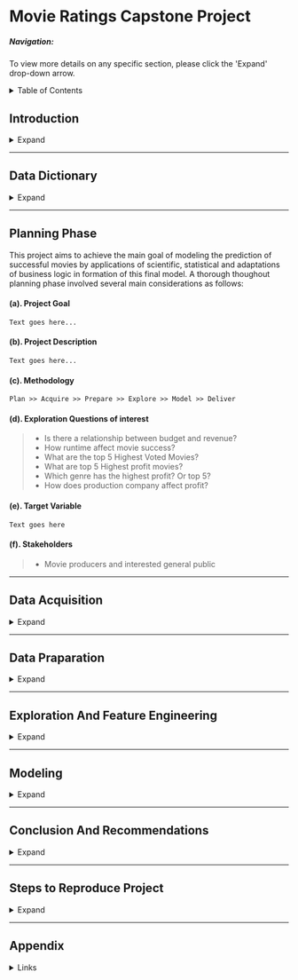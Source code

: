# Movie Ratings Capstone Project

##### Navigation: 
    
To view more details on any specific section, please click the 'Expand' drop-down arrow.
    
<details>
 
<summary>Table of Contents</summary>
<ul>
  <li><a href = '#intro'>Introduction</a></li>
  <li><a href = '#dict'>Data Dictionary </a></li>
  <li><a href = '#plan'>Planning </a></li>
  <li><a href = '#acquire'>Acquisition </a></li>
  <li><a href = '#prep'>Preparation </a></li>
  <li><a href = '#explore'>Exploration </a></li>
  <li><a href = '#model'>Modeling </a></li>
  <li><a href = '#conclusion'>Conclusion and Summary </a></li>
  <li><a href = '#steps'>Steps to Reproduce </a></li>
  <li><a href = '#appnx'>Appendix </a></li>
</ul>
</details>


<!-- <div id = 'intro'> -->
## Introduction 

<details>
<summary>Expand</summary>  
    
### Cinematic Success: A Matter of Classification
    
Cinema is a captivating art form. The traditions, techniques, and practices which envelop this visual medium vary across countless cultures. Some films garner international acclaim; while others are widely discredited as failures. So this begs the question: are there seemingly __universal__ features which help to determine any given film's potential for financial or critical success--whether in terms of income amount generated via film sales (i.e., revenue), consumer feedback, or some other aspect?
    Surely, springs of ideas would come to mind for anyone pondering this subject, assuming they keep their eyes peeled: that's attentive viewership in a nutshell. So stick around, audience, until we roll credits. As the exit music plays, we will give you some insights toward predicting how a movie might move money into its makers' pockets and joy into its viewers' hearts.  
    [END SCENE]
                              CUT TO: 
</details>
<!-- </div> -->
<!-- End Introduction here  -->
<hr>

<!-- <div id = 'dict'> -->
## Data Dictionary

<details>
<summary>Expand</summary>
      
#### Original Dataset
    
| Feature  | Description | Data Type | 
| :------------- | :------------- | :------------- |
| Title  | Movie title  | Object  |
| Success_rating  | Scaled parameter iMDb uses to evaluate movie success  | Float64  |
| Genres  | Movie classification type  | Object  |
| Budget  | Amount in U.S. dollar spend in the production of the movie  | Float64  |
| Revenue  | The total U.S. dollar amount collected after a movie release  | Float64  |
| Vote_average  | ..........  | Float64  |
| Vote_count  | ...........  | Float64  |
| Production_companies  | Name(s) of production company tasked with creation of movie  | Object  |
| Production_countries  | Country a movie was marketed/ played   | Object  |
| Overview  | ...........  | Object  |
| Popularity  | Scaled numerical measure of perceived movie likability  | Float64  |
| Runtime  | Recorded movie play-time. (How long the movie is)  | Float64  |
| Release_date  | Specific calendar date a movie was released. (YYYY-MM-DD)  | Object  |

    
#### Engineered Features
    
| Feature  | Description | Data Type | 
| :------------- | :------------- | :------------- |
| Success  | ...........  | Bool  |
| Profit_amount  | U.S. dollar amount calculated from subtracting budget from revenue  | Float64  |
| Profitable  | ..........  | Bool  |
| Cast_actor_1  | ............  | Object  |
| Cast_actor_2  | ............  | Object  |    
| Cast_actor_3  | ............  | Object  |
| Total_n_cast  | ..............  | Float64  |
| Release_year  | The year a specific movie was released for general public consumption/ enjoyment  | Int64**  |
| Month  | Month of the year a movie was released to general public  | int64**  |
| Runtime.1  | ..........  | Float64  |

    
</details>
<!-- </div>  -->
<!-- End Data Dictionary here  -->

<hr>

<!-- <div id = 'plan'> -->
## Planning Phase
<!-- <details>
<summary>Expand</summary> -->
    
This project aims to achieve the main goal of modeling the prediction of successful movies by applications of scientific, statistical and adaptations of business logic in formation of this final model. A thorough thoughout planning phase involved several main considerations as follows:
    
#### (a). Project Goal
    Text goes here...    
    
#### (b). Project Description
    Text goes here...    
    
#### (c). Methodology
    
    Plan >> Acquire >> Prepare >> Explore >> Model >> Deliver
    
#### (d). Exploration Questions of interest
    
> - Is there a relationship between budget and revenue?
> - How runtime affect movie success?
> - What are the top 5 Highest Voted Movies?
> - What are top 5 Highest profit movies?
> - Which genre has the highest profit? Or top 5?
> - How does production company affect profit?
    
#### (e). Target Variable 
    Text goes here
   
#### (f). Stakeholders
> - Movie producers and interested general public
    
<!-- </details>    -->
<!-- </div> -->
<!-- End Planning here  -->

<hr>

<!-- <div id = 'acquire'> -->
## Data Acquisition
<details>
<summary>Expand</summary>
    
The data for this project was acquired from open-source Kaggle website- https://www.kaggle.com/datasets/rounakbanik/the-movies-dataset. This set consisted of more than 5000 data points with 28 attributes. At this time, no Application Programming Interface (API) is utelized in streamlined acquisition process due to required iMDb policies, however, in the future project updates we intend to implements APIs in simplicity of rep-producing this preject. With this stated, directly download and save locally in the same project folder the following comma-sepated files(csv):
    
> - Credits.csv 
> - Movies_metadata.csv
> - Keywords.csv
> - Ratings.csv
    
In the prepare phase in this README.md file, we will describe the joining procedure followed in the joining of these separate csv files into  of the final dataframe.
</details>
</div>
<!-- End Acquire here  -->

<hr>

<!-- <div id = 'prep'> -->
## Data Praparation 
<details>
<summary>Expand</summary>
    
Data wrangling (preparation) for the iMDb involved several steps 

</details>
<!-- </div> -->
<!-- End Prepare here  -->

<hr>

<!-- <div id = 'explore'> -->
## Exploration And Feature Engineering 
<details>
<summary>Expand</summary>
    Explore goes here...
</details>
<!-- </div> -->
<!-- End Explore here  -->

<hr>

<!-- <div id = 'model'> -->
## Modeling 
<details>
<summary>Expand</summary>
    Modeling goes here...
</details>
<!-- </div> -->
<!-- End Modeling here  -->

<hr>

<!-- <div id = 'conclusion'> -->
## Conclusion And Recommendations 
<details>
<summary>Expand</summary>
    Conclusion goes here...
</details>
<!-- </div> -->
<!-- End Conclusion here  -->

<hr>

<!-- <div id = 'steps'> -->
## Steps to Reproduce Project 
<details>
<summary>Expand</summary>
  <ol>
      <li>Step 1</li>
      <li>Step 2</li>
      <li>Step 3</li>
  </ol>
</details>
<!-- </div> -->
<!-- End Steps here  -->
  
<hr> 

<!-- <div id = 'appnx'> -->
## Appendix 
<details>
<summary>Links</summary>
    <a href = 'https://github.com/Movie-Success-Capstone/Movie-Capstone'>Github</a>
    <br>
    <a href = 'https://github.com/Movie-Success-Capstone/Movie-Capstone'>Google Slides</a>
</details>
<!-- </div> -->
<!-- End Appendix here  -->

<div id ='top'></div>
